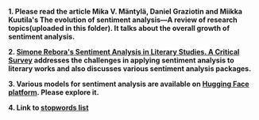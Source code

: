 **1. Please read the article Mika V. Mäntylä, Daniel Graziotin and Miikka Kuutila's The evolution of sentiment analysis—A review of research topics(uploaded in this folder). It talks about the overall growth of sentiment analysis.**

**2. [Simone Rebora's Sentiment Analysis in Literary Studies. A Critical Survey](https://www.digitalhumanities.org/dhq/vol/17/2/000691/000691.html) addresses the challenges in applying sentiment analysis to literary works and also discusses various sentiment analysis packages.**

**3. Various models for sentiment analysis are available on [Hugging Face platform](https://huggingface.co/datasets?sort=trending&search=sentiment). Please explore it.**

**4. Link to [stopwords list](https://gist.github.com/sebleier/554280)**
